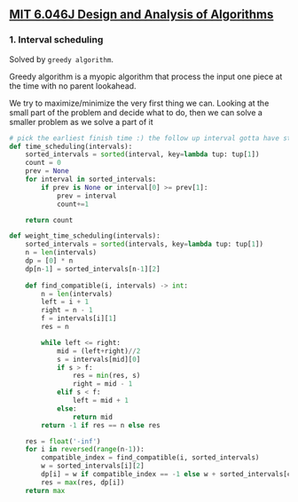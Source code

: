 ## [MIT 6.046J Design and Analysis of Algorithms](https://www.youtube.com/playlist?list=PLUl4u3cNGP6317WaSNfmCvGym2ucw3oGp) <a name="design_and_analysis"></a>

### 1. Interval scheduling
Solved by `greedy algorithm`.

Greedy algorithm is a myopic algorithm that process the input one piece at the time with no parent lookahead. 

We try to maximize/minimize the very first thing we can. Looking at the small part of the problem and decide what to do, then we can solve a smaller problem as we solve a part of it

```python
# pick the earliest finish time :) the follow up interval gotta have start time >= finish time of previous one
def time_scheduling(intervals):
    sorted_intervals = sorted(interval, key=lambda tup: tup[1])
    count = 0
    prev = None
    for interval in sorted_intervals:
        if prev is None or interval[0] >= prev[1]:
            prev = interval
            count+=1

    return count
```

```python
def weight_time_scheduling(intervals):
    sorted_intervals = sorted(intervals, key=lambda tup: tup[1])
    n = len(intervals)
    dp = [0] * n
    dp[n-1] = sorted_intervals[n-1][2]
    
    def find_compatible(i, intervals) -> int: 
        n = len(intervals)
        left = i + 1
        right = n - 1
        f = intervals[i][1]
        res = n

        while left <= right:
            mid = (left+right)//2
            s = intervals[mid][0] 
            if s > f:
                res = min(res, s)
                right = mid - 1
            elif s < f:
                left = mid + 1
            else:
                return mid
        return -1 if res == n else res

    res = float('-inf')
    for i in reversed(range(n-1)):
        compatible_index = find_compatible(i, sorted_intervals)
        w = sorted_intervals[i][2]
        dp[i] = w if compatible_index == -1 else w + sorted_intervals[compatible_index][2]
        res = max(res, dp[i])
    return max
```


